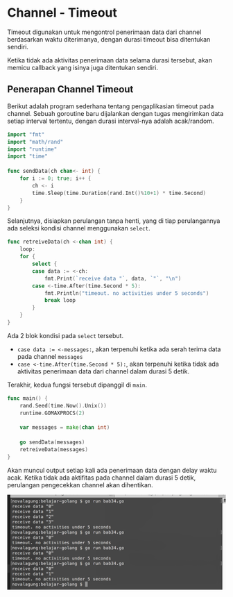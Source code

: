 # Channel - Timeout

Timeout digunakan untuk mengontrol penerimaan data dari channel berdasarkan waktu diterimanya, dengan durasi timeout bisa ditentukan sendiri. 

Ketika tidak ada aktivitas penerimaan data selama durasi tersebut, akan memicu callback yang isinya juga ditentukan sendiri.

## Penerapan Channel Timeout

Berikut adalah program sederhana tentang pengaplikasian timeout pada channel. Sebuah goroutine baru dijalankan dengan tugas mengirimkan data setiap interval tertentu, dengan durasi interval-nya adalah acak/random.

```go
import "fmt"
import "math/rand"
import "runtime"
import "time"

func sendData(ch chan<- int) {
    for i := 0; true; i++ {
        ch <- i
        time.Sleep(time.Duration(rand.Int()%10+1) * time.Second)
    }
}
```

Selanjutnya, disiapkan perulangan tanpa henti, yang di tiap perulangannya ada seleksi kondisi channel menggunakan `select`.

```go
func retreiveData(ch <-chan int) {
    loop:
    for {
        select {
        case data := <-ch:
            fmt.Print(`receive data "`, data, `"`, "\n")
        case <-time.After(time.Second * 5):
            fmt.Println("timeout. no activities under 5 seconds")
            break loop
        }
    }
}
```

Ada 2 blok kondisi pada `select` tersebut.

 - `case data := <-messages:`, akan terpenuhi ketika ada serah terima data pada channel `messages`
 - `case <-time.After(time.Second * 5):`, akan terpenuhi ketika tidak ada aktivitas penerimaan data dari channel dalam durasi 5 detik.

Terakhir, kedua fungsi tersebut dipanggil di `main`.

```go
func main() {
    rand.Seed(time.Now().Unix())
    runtime.GOMAXPROCS(2)

    var messages = make(chan int)

    go sendData(messages)
    retreiveData(messages)
}
```

Akan muncul output setiap kali ada penerimaan data dengan delay waktu acak. Ketika tidak ada aktifitas pada channel dalam durasi 5 detik, perulangan pengecekkan channel akan dihentikan.

![Channel timeout](images/34_1_channel_delay.png)
